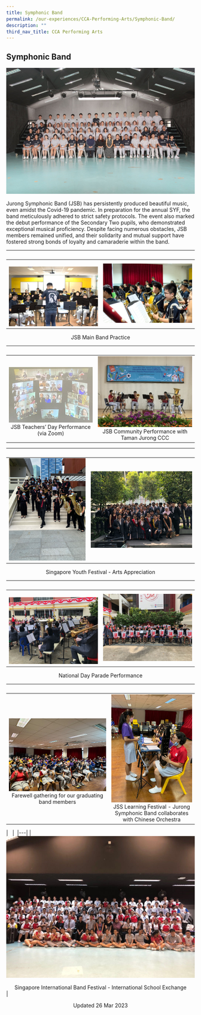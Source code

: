```yaml
---
title: Symphonic Band
permalink: /our-experiences/CCA-Performing-Arts/Symphonic-Band/
description: ""
third_nav_title: CCA Performing Arts
---
```

## Symphonic Band

![](/images/JS1_Jurong%20Symphonic%20Band.jpg)

Jurong Symphonic Band (JSB) has persistently produced beautiful music, even amidst the Covid-19 pandemic. In preparation for the annual SYF, the band meticulously adhered to strict safety protocols. The event also marked the debut performance of the Secondary Two pupils, who demonstrated exceptional musical proficiency. Despite facing numerous obstacles, JSB members remained unified, and their solidarity and mutual support have fostered strong bonds of loyalty and camaraderie within the band.


|   |   |  
|---|---|  
| ![](/images/JSJ1_Symphonic%20Band_1.jpg) | ![](/images/JSJ2_Symphonic%20Band_2.jpg) |

<center>JSB Main Band Practice</center> 

|   |   |  
|---|---|  
| ![](/images/JSJ3.png)<center>JSB Teachers’ Day Performance (via Zoom)</center>| ![](/images/JSJ4.jpg)<center>JSB Community Performance with Taman Jurong CCC</center> |

|   |   |  
|---|---|  
|![](/images/JSJ5.png) |![](/images/JSJ6.jpg) | 

<center>Singapore Youth Festival - Arts Appreciation</center> 

|   |   |  
|---|---|  
| ![](/images/JSJ7.jpg) | ![](/images/JSJ8.jpg) | 

<center>National Day Parade Performance</center>

|   |   |  
|---|---|  
| ![](/images/JSJ9.jpg)<center>Farewell gathering for our graduating band members</center> | ![](/images/JSJ10.jpg)<center>JSS Learning Festival - Jurong Symphonic Band collaborates with Chinese Orchestra</center> |

|   |  
|---|
| ![](/images/JSJ11.jpg)<center>Singapore International Band Festival \- International School Exchange</center> |

<center> Updated 26 Mar 2023 </center>